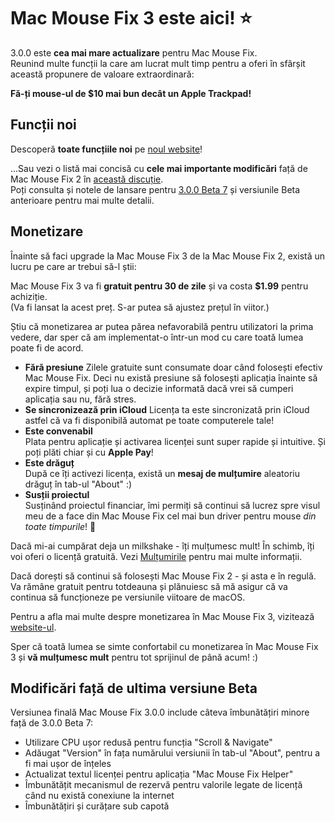 # Mac Mouse Fix 3 este aici! ⭐️

3.0.0 este **cea mai mare actualizare** pentru Mac Mouse Fix.\
Reunind multe funcții la care am lucrat mult timp pentru a oferi în sfârșit această propunere de valoare extraordinară:

**Fă-ți mouse-ul de $10 mai bun decât un Apple Trackpad!**

## Funcții noi

Descoperă **toate funcțiile noi** pe [noul website](http://macmousefix.com/)!

...Sau vezi o listă mai concisă cu **cele mai importante modificări** față de Mac Mouse Fix 2 în [această discuție](https://github.com/noah-nuebling/mac-mouse-fix/discussions/743#discussioncomment-7938922).\
Poți consulta și notele de lansare pentru [3.0.0 Beta 7](https://github.com/noah-nuebling/mac-mouse-fix/releases/tag/3.0.0-Beta-7) și versiunile Beta anterioare pentru mai multe detalii.

## Monetizare

Înainte să faci upgrade la Mac Mouse Fix 3 de la Mac Mouse Fix 2, există un lucru pe care ar trebui să-l știi:

Mac Mouse Fix 3 va fi **gratuit pentru 30 de zile** și va costa **$1.99** pentru achiziție.\
(Va fi lansat la acest preț. S-ar putea să ajustez prețul în viitor.)

Știu că monetizarea ar putea părea nefavorabilă pentru utilizatori la prima vedere, dar sper că am implementat-o într-un mod cu care toată lumea poate fi de acord.

- **Fără presiune**
   Zilele gratuite sunt consumate doar când folosești efectiv Mac Mouse Fix. Deci nu există presiune să folosești aplicația înainte să expire timpul, și poți lua o decizie informată dacă vrei să cumperi aplicația sau nu, fără stres.
- **Se sincronizează prin iCloud**
  Licența ta este sincronizată prin iCloud astfel că va fi disponibilă automat pe toate computerele tale!
- **Este convenabil**\
   Plata pentru aplicație și activarea licenței sunt super rapide și intuitive. Și poți plăti chiar și cu **Apple Pay**!
- **Este drăguț**\
   După ce îți activezi licența, există un **mesaj de mulțumire** aleatoriu drăguț în tab-ul "About" :)
- **Susții proiectul**\
   Susținând proiectul financiar, îmi permiți să continui să lucrez spre visul meu de a face din Mac Mouse Fix cel mai bun driver pentru mouse *din toate timpurile*! 🚀

Dacă mi-ai cumpărat deja un milkshake - îți mulțumesc mult! În schimb, îți voi oferi o licență gratuită. Vezi [Mulțumirile](https://github.com/noah-nuebling/mac-mouse-fix/blob/master/Acknowledgements.md#-paypal-donations) pentru mai multe informații.

Dacă dorești să continui să folosești Mac Mouse Fix 2 - și asta e în regulă. Va rămâne gratuit pentru totdeauna și plănuiesc să mă asigur că va continua să funcționeze pe versiunile viitoare de macOS.

Pentru a afla mai multe despre monetizarea în Mac Mouse Fix 3, vizitează [website-ul](https://macmousefix.com/#price).

Sper că toată lumea se simte confortabil cu monetizarea în Mac Mouse Fix 3 și **vă mulțumesc mult** pentru tot sprijinul de până acum! :)

## Modificări față de ultima versiune Beta

Versiunea finală Mac Mouse Fix 3.0.0 include câteva îmbunătățiri minore față de 3.0.0 Beta 7:

- Utilizare CPU ușor redusă pentru funcția "Scroll & Navigate"
- Adăugat "Version" în fața numărului versiunii în tab-ul "About", pentru a fi mai ușor de înțeles
- Actualizat textul licenței pentru aplicația "Mac Mouse Fix Helper"
- Îmbunătățit mecanismul de rezervă pentru valorile legate de licență când nu există conexiune la internet
- Îmbunătățiri și curățare sub capotă